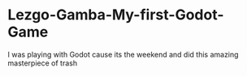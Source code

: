 # Lezgo-Gamba-My-first-Godot-Game
I was playing with Godot cause its the weekend and did this amazing masterpiece of trash
